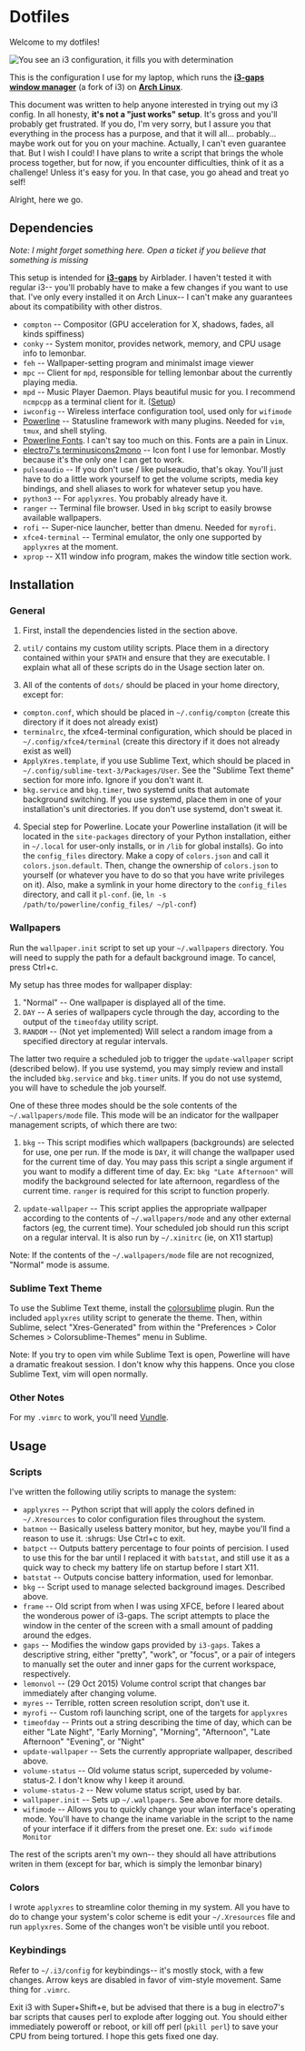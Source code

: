 # Dotfiles

Welcome to my dotfiles!

![You see an i3 configuration, it fills you with determination](http://i.imgur.com/xKbsGjp.png)

This is the configuration I use for my laptop, which runs the
**[i3-gaps window manager](https://github.com/Airblader/i3)** (a fork of i3) on
**[Arch Linux](https://www.archlinux.org/)**.

This document was written to help anyone interested in trying out my i3 config.
In all honesty, **it's not a "just works" setup**. It's gross and you'll probably
get frustrated. If you do, I'm very sorry, but I assure you that everything in
the process has a purpose, and that it will all... probably... maybe work out
for you on your machine. Actually, I can't even guarantee that. But I wish I
could! I have plans to write a script that brings the whole process together,
but for now, if you encounter difficulties, think of it as a challenge! Unless
it's easy for you. In that case, you go ahead and treat yo self!

Alright, here we go.

## Dependencies

*Note: I might forget something here. Open a ticket if you believe that
something is missing*

This setup is intended for **[i3-gaps](https://github.com/Airblader/i3)** by
Airblader. I haven't tested it with regular i3-- you'll probably have to make
a few changes if you want to use that. I've only every installed it on Arch
Linux-- I can't make any guarantees about its compatibility with other distros.

* `compton` -- Compositor (GPU acceleration for X, shadows, fades, all kinds
   spiffiness)
* `conky` -- System monitor, provides network, memory, and CPU usage info to
  lemonbar.
* `feh` -- Wallpaper-setting program and minimalst image viewer
* `mpc` -- Client for `mpd`, responsible for telling lemonbar about the currently
  playing media.
* `mpd` -- Music Player Daemon. Plays beautiful music for you. I recommend
  `ncmpcpp` as a terminal client for it.
  ([Setup](https://wiki.archlinux.org/index.php/Music_Player_Daemon#Setup))
* `iwconfig` -- Wireless interface configuration tool, used only for `wifimode`
* [Powerline](http://powerline.readthedocs.org/en/master/) -- Statusline framework
  with many plugins. Needed for `vim`, `tmux`, and shell styling.
* [Powerline Fonts](https://github.com/powerline/fonts). I can't say too much
  on this. Fonts are a pain in Linux.
* [electro7's terminusicons2mono](https://github.com/electro7/dotfiles/blob/master/.fonts/misc/terminusicons2mono.bdf)
  -- Icon font I use for lemonbar. Mostly because it's the only one I can get
  to work.
* `pulseaudio` -- If you don't use / like pulseaudio, that's okay. You'll just have
  to do a little work yourself to get the volume scripts, media key bindings,
  and shell aliases to work for whatever setup you have.
* `python3` -- For `applyxres`. You probably already have it.
* `ranger` -- Terminal file browser. Used in `bkg` script to easily browse
  available wallpapers.
* `rofi` -- Super-nice launcher, better than dmenu. Needed for `myrofi`.
* `xfce4-terminal` -- Terminal emulator, the only one supported by `applyxres`
  at the moment.
* `xprop` -- X11 window info program, makes the window title section work.

## Installation

### General

1. First, install the dependencies listed in the section above.

2. `util/` contains my custom utility scripts. Place them in a directory
  contained within your `$PATH` and ensure that they are executable. I explain
  what all of these scripts do in the Usage section later on.

3. All of the contents of `dots/` should be placed in your home directory,
  except for:
  * `compton.conf`, which should be placed in `~/.config/compton` (create this
    directory if it does not already exist)
  * `terminalrc`, the xfce4-terminal configuration, which should be placed in
    `~/.config/xfce4/terminal` (create this directory if it does not already
    exist as well)
  * `ApplyXres.template`, if you use Sublime Text, which should be placed in
    `~/.config/sublime-text-3/Packages/User`. See the "Sublime Text theme"
    section for more info. Ignore if you don't want it.
  * `bkg.service` and `bkg.timer`, two systemd units that automate background
    switching. If you use systemd, place them in one of your installation's
    unit directories. If you don't use systemd, don't sweat it.

4. Special step for Powerline. Locate your Powerline installation (it will be
  located in the `site-packages` directory of your Python installation, either
  in `~/.local` for user-only installs, or in `/lib` for global installs). Go
  into the `config_files` directory. Make a copy of `colors.json` and call it
  `colors.json.default`. Then, change the ownership of `colors.json` to
  yourself (or whatever you have to do so that you have write privileges on it).
  Also, make a symlink in your home directory to the `config_files` directory,
  and call it `pl-conf`. (ie, `ln -s /path/to/powerline/config_files/ ~/pl-conf`)

### Wallpapers

Run the `wallpaper.init` script to set up your `~/.wallpapers` directory. You
will need to supply the path for a default background image. To cancel, press
Ctrl+c.

My setup has three modes for wallpaper display:

1. "Normal" -- One wallpaper is displayed all of the time.
2. `DAY` -- A series of wallpapers cycle through the day, according to the
    output of the `timeofday` utility script.
3. `RANDOM` -- (Not yet implemented) Will select a random image from a specified
    directory at regular intervals.

The latter two require a scheduled job to trigger the `update-wallpaper` script
(described below). If you use systemd, you may simply review and install the
included `bkg.service` and `bkg.timer` units. If you do not use systemd, you
will have to schedule the job yourself.

One of these three modes should be the sole contents of the `~/.wallpapers/mode`
file. This mode will be an indicator for the wallpaper management scripts, of
which there are two:

1. `bkg` -- This script modifies which wallpapers (backgrounds) are selected for
    use, one per run. If the mode is `DAY`, it will change the wallpaper used
    for the current time of day. You may pass this script a single argument if
    you want to modify a different time of day. Ex: `bkg "Late Afternoon"` will
    modify the background selected for late afternoon, regardless of the current
    time. `ranger` is required for this script to function properly.

2. `update-wallpaper` -- This script applies the appropriate wallpaper according
    to the contents of `~/.wallpapers/mode` and any other external factors (eg,
    the current time). Your scheduled job should run this script on a regular
    interval. It is also run by `~/.xinitrc` (ie, on X11 startup)

Note: If the contents of the `~/.wallpapers/mode` file are not recognized, 
"Normal" mode is assume.

### Sublime Text Theme

To use the Sublime Text theme, install the
[colorsublime](http://colorsublime.com/) plugin. Run the included `applyxres`
utility script to generate the theme. Then, within Sublime, select
"Xres-Generated" from within the "Preferences > Color Schemes > Colorsublime-Themes"
menu in Sublime.

Note: If you try to open vim while Sublime Text is open, Powerline will have a
dramatic freakout session. I don't know why this happens. Once you close Sublime
Text, vim will open normally.

### Other Notes

For my `.vimrc` to work, you'll need [Vundle](https://github.com/VundleVim/Vundle.vim).

## Usage

### Scripts

I've written the following utiliy scripts to manage the system:

* `applyxres` -- Python script that will apply the colors defined in
  `~/.Xresources` to color configuration files throughout the system.
* `batmon` -- Basically useless battery monitor, but hey, maybe you'll find a
  reason to use it. :shrugs: Use Ctrl+c to exit.
* `batpct` -- Outputs battery percentage to four points of percision. I used to
  use this for the bar until I replaced it with `batstat`, and still use it as
  a quick way to check my battery life on startup before I start X11.
* `batstat` -- Outputs concise battery information, used for lemonbar.
* `bkg` -- Script used to manage selected background images. Described above.
* `frame` -- Old script from when I was using XFCE, before I leared about the
  wonderous power of i3-gaps. The script attempts to place the window in the
  center of the screen with a small amount of padding around the edges.
* `gaps` -- Modifies the window gaps provided by `i3-gaps`. Takes a descriptive
  string, either "pretty", "work", or "focus", or a pair of integers to manually
  set the outer and inner gaps for the current workspace, respectively.
* `lemonvol` -- (29 Oct 2015) Volume control script that changes bar immediately
  after changing volume.
* `myres` -- Terrible, rotten screen resolution script, don't use it.
* `myrofi` -- Custom rofi launching script, one of the targets for `applyxres`
* `timeofday` -- Prints out a string describing the time of day, which can be
  either "Late Night", "Early Morning", "Morning", "Afternoon", "Late Afternoon"
  "Evening", or "Night"
* `update-wallpaper` -- Sets the currently appropriate wallpaper, described above.
* `volume-status` -- Old volume status script, superceded by volume-status-2. I
  don't know why I keep it around.
* `volume-status-2` -- New volume status script, used by bar.
* `wallpaper.init` -- Sets up `~/.wallpapers`. See above for more details.
* `wifimode` -- Allows you to quickly change your wlan interface's operating
  mode. You'll have to change the iname variable in the script to the name of
  your interface if it differs from the preset one. Ex: `sudo wifimode Monitor`

The rest of the scripts aren't my own-- they should all have attributions writen
in them (except for bar, which is simply the lemonbar binary)

### Colors

I wrote `applyxres` to streamline color theming in my system. All you have to do
to change your system's color scheme is edit your `~/.Xresources` file and run
`applyxres`. Some of the changes won't be visible until you reboot.

### Keybindings

Refer to `~/.i3/config` for keybindings-- it's mostly stock, with a few changes.
Arrow keys are disabled in favor of vim-style movement. Same thing for `.vimrc`.

Exit i3 with Super+Shift+e, but be advised that there is a bug in electro7's
bar scripts that causes perl to explode after logging out. You should either
immediately poweroff or reboot, or kill off perl (`pkill perl`) to save your CPU
from being tortured. I hope this gets fixed one day.
